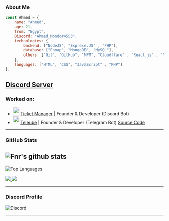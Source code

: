 ### About Me 

```js
const Ahmed = {
    name: "Ahmed",
    age: 21,
    from: "Egypt",
    Discord: "Ahmed_Mondo#4553",
    technologies: {
        backend: ["NodeJS", "Express.JS" , "PHP"],
        database: ["Enmap", "MongoDB", "MySQL"],
        others: ["Git", "GitHub", "NPM", "Cloudflare" , "React.js" , "Next.js"]
    },
    languages: ["HTML", "CSS", "JavaScript" , "PHP"]
};
```
[Discord Server](https://discord.gg/JnBxehRhaF)
---
###  Worked on:
- <img src="https://cdn.discordapp.com/emojis/822888923016986644.webp" width="20" height="25"> [Ticket  Manager](https://ticket-manager.xyz/) | Founder & Developer (Discord Bot)
- <img src="https://cdn.discordapp.com/attachments/740572294178537603/1188659995999486033/Teleube.jpg" width="20" height="25"> [Teleube](https://t.me/Teleube_bot) | Founder & Developer (Telegram Bot) [Source Code](https://github.com/AhmedMondo/Teleube)
---

### GitHub Stats 
![Fnr's github stats](https://github-readme-stats.vercel.app/api?username=AhmedMondo&count_private=true&show_icons=true&theme=radical)
---
![Top Languages](https://github-readme-stats.vercel.app/api/top-langs/?username=AhmedMondo&layout=compact&theme=synthwave)

<a href="https://github.com/AhmedMondo?tab=followers">
  <img src="https://img.shields.io/github/followers/AhmedMondo">
</a>
<a href="https://github.com/AhmedMondo">
   <img src="https://komarev.com/ghpvc/?username=AhmedMondo">
</a>

---

### Discord Profile 
![Discord](https://discord.c99.nl/widget/theme-1/583428943378513940.png)

---
